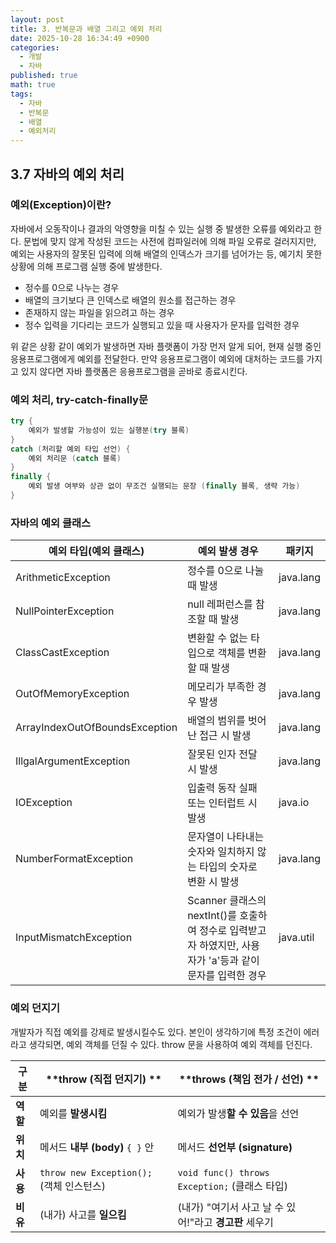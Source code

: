 ```yaml
---
layout: post
title: 3. 반복문과 배열 그리고 예외 처리
date: 2025-10-28 16:34:49 +0900
categories:
  - 개발
  - 자바
published: true
math: true
tags:
  - 자바
  - 반복문
  - 배열
  - 예외처리
---
```

## 3.7 자바의 예외 처리
### 예외(Exception)이란?
자바에서 오동작이나 결과의 악영향을 미칠 수 있는 실행 중 발생한 오류를 예외라고 한다. 문법에 맞지 않게 작성된 코드는 사전에 컴파일러에 의해 파일 오류로 걸러지지만, 예외는 사용자의 잘못된 입력에 의해 배열의 인덱스가 크기를 넘어가는 등, 예기치 못한 상황에 의해 프로그램 실행 중에 발생한다.

- 정수를 0으로 나누는 경우
- 배열의 크기보다 큰 인덱스로 배열의 원소를 접근하는 경우
- 존재하지 않는 파일을 읽으려고 하는 경우
- 정수 입력을 기다리는 코드가 실행되고 있을 때 사용자가 문자를 입력한 경우

위 같은 상황 같이 예외가 발생하면 자바 플랫폼이 가장 먼저 알게 되어, 현재 실행 중인 응용프로그램에게 예외를 전달한다. 만약 응용프로그램이 예외에 대처하는 코드를 가지고 있지 않다면 자바 플랫폼은 응용프로그램을 곧바로 종료시킨다.

### 예외 처리, try-catch-finally문

```java
try {
	예외가 발생할 가능성이 있는 실행분(try 블록)
} 
catch (처리할 예외 타입 선언) {
	예외 처리문 (catch 블록)
}
finally {
	예외 발생 여부와 상관 없이 무조건 실행되는 문장 (finally 블록, 생략 가능)
}
```

### 자바의 예외 클래스

| 예외 타입(예외 클래스)                  | 예외 발생 경우                                                              | 패키지       |
| ------------------------------ | --------------------------------------------------------------------- | --------- |
| ArithmeticException            | 정수를 0으로 나눌 때 발생                                                       | java.lang |
| NullPointerException           | null 레퍼런스를 참조할 때 발생                                                   | java.lang |
| ClassCastException             | 변환할 수 없는 타입으로 객체를 변환할 때 발생                                            | java.lang |
| OutOfMemoryException           | 메모리가 부족한 경우 발생                                                        | java.lang |
| ArrayIndexOutOfBoundsException | 배열의 범위를 벗어난 접근 시 발생                                                   | java.lang |
| IllgalArgumentException        | 잘못된 인자 전달 시 발생                                                        | java.lang |
| IOException                    | 입출력 동작 실패 또는 인터럽트 시 발생                                                | java.io   |
| NumberFormatException          | 문자열이 나타내는 숫자와 일치하지 않는 타입의 숫자로 변환 시 발생                                 | java.lang |
| InputMismatchException         | Scanner 클래스의 nextInt()를 호출하여 정수로 입력받고자 하였지만, 사용자가 'a'등과 같이 문자를 입력한 경우 | java.util |

### 예외 던지기
개발자가 직접 예외를 강제로 발생시킬수도 있다. 본인이 생각하기에 특정 조건이 에러라고 생각되면, 예외 객체를 던질 수 있다. throw 문을 사용하여 예외 객체를 던진다.

| **구분** | **throw (직접 던지기) **                | **throws (책임 전가 / 선언) **                 |
| ------ | ---------------------------------- | ---------------------------------------- |
| **역할** | 예외를 **발생시킴**                       | 예외가 발생**할 수 있음**을 선언                     |
| **위치** | 메서드 **내부 (body)** `{ }` 안          | 메서드 **선언부 (signature)**                  |
| **사용** | `throw new Exception();` (객체 인스턴스) | `void func() throws Exception;` (클래스 타입) |
| **비유** | (내가) 사고를 **일으킴**                   | (내가) "여기서 사고 날 수 있어!"라고 **경고판** 세우기      |
